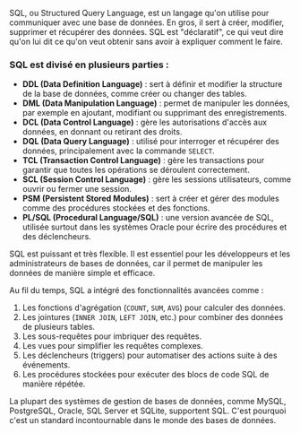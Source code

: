 SQL, ou Structured Query Language, est un langage qu'on utilise pour communiquer avec une base de données. En gros, il sert à créer, modifier, supprimer et récupérer des données. SQL est "déclaratif", ce qui veut dire qu'on lui dit ce qu'on veut obtenir sans avoir à expliquer comment le faire.

### SQL est divisé en plusieurs parties :

- **DDL (Data Definition Language)** : sert à définir et modifier la structure de la base de données, comme créer ou changer des tables.
- **DML (Data Manipulation Language)** : permet de manipuler les données, par exemple en ajoutant, modifiant ou supprimant des enregistrements.
- **DCL (Data Control Language)** : gère les autorisations d'accès aux données, en donnant ou retirant des droits.
- **DQL (Data Query Language)** : utilisé pour interroger et récupérer des données, principalement avec la commande `SELECT`.
- **TCL (Transaction Control Language)** : gère les transactions pour garantir que toutes les opérations se déroulent correctement.
- **SCL (Session Control Language)** : gère les sessions utilisateurs, comme ouvrir ou fermer une session.
- **PSM (Persistent Stored Modules)** : sert à créer et gérer des modules comme des procédures stockées et des fonctions.
- **PL/SQL (Procedural Language/SQL)** : une version avancée de SQL, utilisée surtout dans les systèmes Oracle pour écrire des procédures et des déclencheurs.

SQL est puissant et très flexible. Il est essentiel pour les développeurs et les administrateurs de bases de données, car il permet de manipuler les données de manière simple et efficace.

Au fil du temps, SQL a intégré des fonctionnalités avancées comme :

1. Les fonctions d'agrégation (`COUNT`, `SUM`, `AVG`) pour calculer des données.
2. Les jointures (`INNER JOIN`, `LEFT JOIN`, etc.) pour combiner des données de plusieurs tables.
3. Les sous-requêtes pour imbriquer des requêtes.
4. Les vues pour simplifier les requêtes complexes.
5. Les déclencheurs (triggers) pour automatiser des actions suite à des événements.
6. Les procédures stockées pour exécuter des blocs de code SQL de manière répétée.

La plupart des systèmes de gestion de bases de données, comme MySQL, PostgreSQL, Oracle, SQL Server et SQLite, supportent SQL. C'est pourquoi c'est un standard incontournable dans le monde des bases de données.
